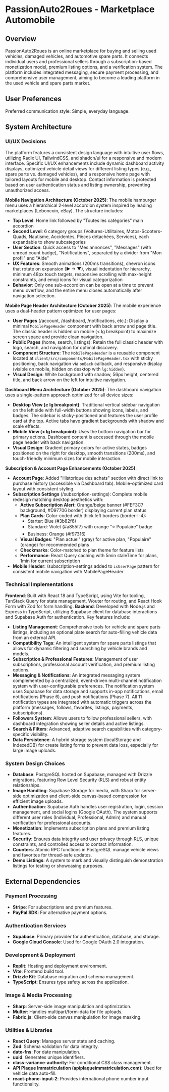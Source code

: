 # PassionAuto2Roues - Marketplace Automobile

## Overview
PassionAuto2Roues is an online marketplace for buying and selling used vehicles, damaged vehicles, and automotive spare parts. It connects individual users and professional sellers through a subscription-based monetization model, premium listing options, and a verification system. The platform includes integrated messaging, secure payment processing, and comprehensive user management, aiming to become a leading platform in the used vehicle and spare parts market.

## User Preferences
Preferred communication style: Simple, everyday language.

## System Architecture

### UI/UX Decisions
The platform features a consistent design language with intuitive user flows, utilizing Radix UI, TailwindCSS, and shadcn/ui for a responsive and modern interface. Specific UI/UX enhancements include dynamic dashboard activity displays, optimized vehicle detail views for different listing types (e.g., spare parts vs. damaged vehicles), and a responsive home page with tailored layouts for mobile and desktop. Contact information is protected based on user authentication status and listing ownership, preventing unauthorized access.

**Mobile Navigation Architecture (October 2025)**: The mobile hamburger menu uses a hierarchical 2-level accordion system inspired by leading marketplaces (Leboncoin, eBay). The structure includes:
- **Top Level**: Home link followed by "Toutes les catégories" main accordion
- **Second Level**: 6 category groups (Voitures-Utilitaires, Motos-Scooters-Quads, Nautisme, Accidentés, Pièces détachées, Services), each expandable to show subcategories
- **User Section**: Quick access to "Mes annonces", "Messages" (with unread count badge), "Notifications", separated by a divider from "Mon profil" and "Aide"
- **UX Features**: Smooth animations (200ms transitions), chevron icons that rotate on expansion (► → ▼), visual indentation for hierarchy, minimum 48px touch targets, responsive scrolling with max-height constraints, and emoji icons for visual categorization
- **Behavior**: Only one sub-accordion can be open at a time to prevent menu overflow, and the entire menu closes automatically after navigation selection.

**Mobile Page Header Architecture (October 2025)**: The mobile experience uses a dual-header pattern optimized for user pages:
- **User Pages** (/account, /dashboard, /notifications, etc.): Display a minimal `MobilePageHeader` component with back arrow and page title. The classic header is hidden on mobile (< lg breakpoint) to maximize screen space and provide clean navigation.
- **Public Pages** (home, search, listings): Retain the full classic header with logo, search, and navigation for optimal discovery.
- **Component Structure**: The `MobilePageHeader` is a reusable component located at `client/src/components/MobilePageHeader.tsx` with sticky positioning, back navigation via `onBack` callback, and responsive display (visible on mobile, hidden on desktop with `lg:hidden`).
- **Visual Design**: White background with shadow, 56px height, centered title, and back arrow on the left for intuitive navigation.

**Dashboard Menu Architecture (October 2025)**: The dashboard navigation uses a single-pattern approach optimized for all device sizes:
- **Desktop View (≥ lg breakpoint)**: Traditional vertical sidebar navigation on the left side with full-width buttons showing icons, labels, and badges. The sidebar is sticky-positioned and features the user profile card at the top. Active tabs have gradient backgrounds with shadow and scale effects.
- **Mobile View (< lg breakpoint)**: Uses the bottom navigation bar for primary actions. Dashboard content is accessed through the mobile page header with back navigation.
- **Visual Design**: Gradient primary colors for active states, badges positioned on the right for desktop, smooth transitions (200ms), and touch-friendly minimum sizes for mobile interaction.

**Subscription & Account Page Enhancements (October 2025)**:
- **Account Page**: Added "Historique des achats" section with direct link to purchase history (accessible via Dashboard tab). Mobile-optimized card layout with consistent styling.
- **Subscription Settings** (/subscription-settings): Complete mobile redesign matching desktop aesthetics with:
  - **Active Subscription Alert**: Orange/beige banner (#FEF3C7 background, #D97706 border) displaying current plan status
  - **Plan Cards**: Color-coded with thick left borders (border-l-4):
    - Starter: Blue (#3b82f6)
    - Standard: Violet (#a855f7) with orange "⭐ Populaire" badge
    - Business: Orange (#f97316)
  - **Visual Badges**: "Plan actuel" (gray) for active plan, "Populaire" (orange) for recommended plans
  - **Checkmarks**: Color-matched to plan theme for feature lists
  - **Performance**: React Query caching with 5min staleTime for plans, 1min for current subscription
- **Mobile Header**: /subscription-settings added to `isUserPage` pattern for consistent mobile navigation with MobilePageHeader

### Technical Implementations
**Frontend**: Built with React 18 and TypeScript, using Vite for tooling, TanStack Query for state management, Wouter for routing, and React Hook Form with Zod for form handling.
**Backend**: Developed with Node.js and Express in TypeScript, utilizing Supabase client for database interactions and Supabase Auth for authentication. Key features include:
- **Listing Management**: Comprehensive tools for vehicle and spare parts listings, including an optional plate search for auto-filling vehicle data from an external API.
- **Compatibility Tags**: An intelligent system for spare parts listings that allows for dynamic filtering and searching by vehicle brands and models.
- **Subscription & Professional Features**: Management of user subscriptions, professional account verification, and premium listing options.
- **Messaging & Notifications**: An integrated messaging system complemented by a centralized, event-driven multi-channel notification system with user-configurable preferences. The notification system uses Supabase for data storage and supports in-app notifications, email notifications (Phase 6), and push notifications (Phase 7). All 11 notification types are integrated with automatic triggers across the platform (messages, follows, favorites, listings, payments, subscriptions).
- **Followers System**: Allows users to follow professional sellers, with dashboard integration showing seller details and active listings.
- **Search & Filters**: Advanced, adaptive search capabilities with category-specific visibility.
- **Data Persistence**: A hybrid storage system (localStorage and IndexedDB) for create listing forms to prevent data loss, especially for large image uploads.

### System Design Choices
- **Database**: PostgreSQL hosted on Supabase, managed with Drizzle migrations, featuring Row Level Security (RLS) and robust entity relationships.
- **Image Handling**: Supabase Storage for media, with Sharp for server-side optimization and client-side canvas-based compression for efficient image uploads.
- **Authentication**: Supabase Auth handles user registration, login, session management, and social logins (Google OAuth). The system supports different user roles (Individual, Professional, Admin) and manual verification for professional accounts.
- **Monetization**: Implements subscription plans and premium listing features.
- **Security**: Ensures data integrity and user privacy through RLS, unique constraints, and controlled access to contact information.
- **Counters**: Atomic RPC functions in PostgreSQL manage vehicle views and favorites for thread-safe updates.
- **Demo Listings**: A system to mark and visually distinguish demonstration listings for testing or showcasing purposes.

## External Dependencies

### Payment Processing
- **Stripe**: For subscriptions and premium features.
- **PayPal SDK**: For alternative payment options.

### Authentication Services
- **Supabase**: Primary provider for authentication, database, and storage.
- **Google Cloud Console**: Used for Google OAuth 2.0 integration.

### Development & Deployment
- **Replit**: Hosting and deployment environment.
- **Vite**: Frontend build tool.
- **Drizzle Kit**: Database migration and schema management.
- **TypeScript**: Ensures type safety across the application.

### Image & Media Processing
- **Sharp**: Server-side image manipulation and optimization.
- **Multer**: Handles multipart/form-data for file uploads.
- **Fabric.js**: Client-side canvas manipulation for image masking.

### Utilities & Libraries
- **React Query**: Manages server state and caching.
- **Zod**: Schema validation for data integrity.
- **date-fns**: For date manipulation.
- **uuid**: Generates unique identifiers.
- **class-variance-authority**: For conditional CSS class management.
- **API Plaque Immatriculation (apiplaqueimmatriculation.com)**: Used for vehicle data auto-fill.
- **react-phone-input-2**: Provides international phone number input functionality.